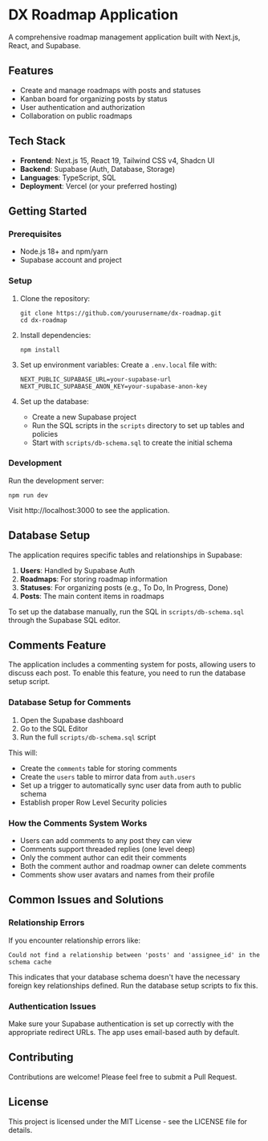 # DX Roadmap Application

A comprehensive roadmap management application built with Next.js, React, and Supabase.

## Features

- Create and manage roadmaps with posts and statuses
- Kanban board for organizing posts by status
- User authentication and authorization
- Collaboration on public roadmaps

## Tech Stack

- **Frontend**: Next.js 15, React 19, Tailwind CSS v4, Shadcn UI
- **Backend**: Supabase (Auth, Database, Storage)
- **Languages**: TypeScript, SQL
- **Deployment**: Vercel (or your preferred hosting)

## Getting Started

### Prerequisites

- Node.js 18+ and npm/yarn
- Supabase account and project

### Setup

1. Clone the repository:
   ```
   git clone https://github.com/yourusername/dx-roadmap.git
   cd dx-roadmap
   ```

2. Install dependencies:
   ```
   npm install
   ```

3. Set up environment variables:
   Create a `.env.local` file with:
   ```
   NEXT_PUBLIC_SUPABASE_URL=your-supabase-url
   NEXT_PUBLIC_SUPABASE_ANON_KEY=your-supabase-anon-key
   ```

4. Set up the database:
   - Create a new Supabase project
   - Run the SQL scripts in the `scripts` directory to set up tables and policies
   - Start with `scripts/db-schema.sql` to create the initial schema

### Development

Run the development server:
```
npm run dev
```

Visit http://localhost:3000 to see the application.

## Database Setup

The application requires specific tables and relationships in Supabase:

1. **Users**: Handled by Supabase Auth
2. **Roadmaps**: For storing roadmap information
3. **Statuses**: For organizing posts (e.g., To Do, In Progress, Done)
4. **Posts**: The main content items in roadmaps

To set up the database manually, run the SQL in `scripts/db-schema.sql` through the Supabase SQL editor.

## Comments Feature

The application includes a commenting system for posts, allowing users to discuss each post. To enable this feature, you need to run the database setup script.

### Database Setup for Comments

1. Open the Supabase dashboard
2. Go to the SQL Editor
3. Run the full `scripts/db-schema.sql` script

This will:
- Create the `comments` table for storing comments
- Create the `users` table to mirror data from `auth.users`
- Set up a trigger to automatically sync user data from auth to public schema
- Establish proper Row Level Security policies

### How the Comments System Works

- Users can add comments to any post they can view
- Comments support threaded replies (one level deep)
- Only the comment author can edit their comments
- Both the comment author and roadmap owner can delete comments
- Comments show user avatars and names from their profile

## Common Issues and Solutions

### Relationship Errors

If you encounter relationship errors like:
```
Could not find a relationship between 'posts' and 'assignee_id' in the schema cache
```

This indicates that your database schema doesn't have the necessary foreign key relationships defined. Run the database setup scripts to fix this.

### Authentication Issues

Make sure your Supabase authentication is set up correctly with the appropriate redirect URLs. The app uses email-based auth by default.

## Contributing

Contributions are welcome! Please feel free to submit a Pull Request.

## License

This project is licensed under the MIT License - see the LICENSE file for details.
